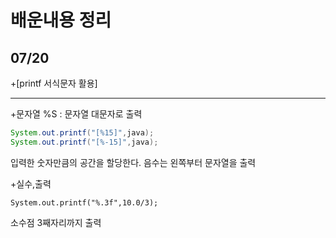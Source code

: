 # 배운내용 정리

## 07/20

+[printf 서식문자 활용]

---------------
+문자열
%S : 문자열 대문자로 출력

```java
System.out.printf("[%15]",java);
System.out.printf("[%-15]",java);
```
입력한 숫자만큼의 공간을 할당한다. 음수는 왼쪽부터 문자열을 출력

+실수,출력
  ```
  System.out.printf("%.3f",10.0/3);
   ```
소수점 3째자리까지 출력
